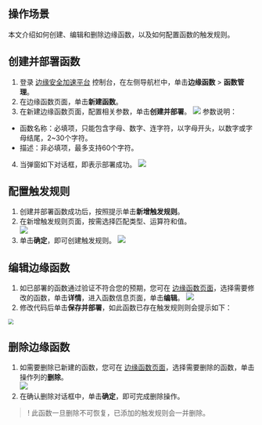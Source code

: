 ## 操作场景
本文介绍如何创建、编辑和删除边缘函数，以及如何配置函数的触发规则。

## 创建并部署函数
1. 登录 [边缘安全加速平台](https://console.cloud.tencent.com/edgeone) 控制台，在左侧导航栏中，单击**边缘函数** > **函数管理**。
2. 在边缘函数页面，单击**新建函数**。
3. 在新建边缘函数页面，配置相关参数，单击**创建并部署**。
![](https://qcloudimg.tencent-cloud.cn/raw/3589c7b8d57c4d5228426fb42f52dd2a.png)
参数说明：
 - 函数名称：必填项，只能包含字母、数字、连字符，以字母开头，以数字或字母结尾，2~30个字符。
 - 描述：非必填项，最多支持60个字符。
4. 当弹窗如下对话框，即表示部署成功。
![](https://qcloudimg.tencent-cloud.cn/raw/169e3c72c79b921acfd6b13719e9268d.png)

## 配置触发规则
1. 创建并部署函数成功后，按照提示单击**新增触发规则**。
2. 在新增触发规则页面，按需选择匹配类型、运算符和值。  
![](https://qcloudimg.tencent-cloud.cn/raw/42b6752efec560c43f8b220a43670eed.png)
3. 单击**确定**，即可创建触发规则。
![](https://qcloudimg.tencent-cloud.cn/raw/47572b634cbb916520705d7e98c5d46f.png)

## 编辑边缘函数
1. 如已部署的函数通过验证不符合您的预期，您可在 [边缘函数页面](https://console.cloud.tencent.com/edgeone/edgefunctions)，选择需要修改的函数，单击**详情**，进入函数信息页面，单击**编辑**。
![](https://qcloudimg.tencent-cloud.cn/raw/01e3f361566ba12d3d498f86dae1a800.png)
2. 修改代码后单击**保存并部署**，如此函数已存在触发规则则会提示如下： 
<img src="https://qcloudimg.tencent-cloud.cn/raw/3b6087cf41036e1e0908299ce3930531.png" style="zoom:70%;" />

## 删除边缘函数
1. 如需要删除已新建的函数，您可在 [边缘函数页面](https://console.cloud.tencent.com/edgeone/edgefunctions)，选择需要删除的函数，单击操作列的**删除**。  
![](https://qcloudimg.tencent-cloud.cn/raw/8df886ed3f6ad0032976a2a77439aaf3.png)
2. 在确认删除对话框中，单击**确定**，即可完成删除操作。  
>! 此函数一旦删除不可恢复，已添加的触发规则会一并删除。